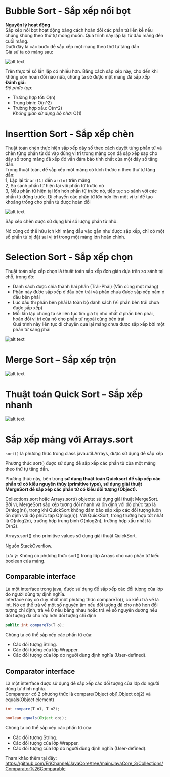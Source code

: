 # Bubble Sort - Sắp xếp nổi bọt
**Nguyên lý hoạt động**  
Sắp xếp nổi bọt hoạt động bằng cách hoán đổi các phần tử liền kề nếu chúng không theo thứ tự mong muốn. Quá trình này lặp lại từ đầu mảng đến cuối mảng.  
Dưới đây là các bước để sắp xếp một mảng theo thứ tự tăng dần  
Giả sử ta có mảng sau:  

![alt text](https://nguyenvanhieu.vn/wp-content/uploads/2018/07/thuat-toan-sap-xuat-bubble-sort.gif)

Trên thực tế số lần lặp có nhiều hơn. Bằng cách sắp xếp này, cho đến khi không còn hoán đổi nào nữa, chúng ta sẽ được một mảng đã sắp xếp  
**Đánh giá:**    
*Độ phức tạp:*    
- Trường hợp tốt: O(n)  
- Trung bình: O(n^2)  
- Trường hợp xấu: O(n^2)  
*Không gian sử dụng bộ nhớ:* O(1)  

# Inserttion Sort - Sắp xếp chèn 
Thuật toán chèn thực hiện sắp xếp dãy số theo cách duyệt từng phần tử và chèn từng phần tử đó vào đúng vị trí trong mảng con đã sắp xếp sap cho dãy số trong mảng đã xếp đó vẫn đảm bảo tính chất của một dãy số tăng dần.  
Trong thuật toán, để sắp xếp một mảng có kích thước n theo thứ tự tăng dần:  
1, Lặp lại từ `arr[1]` đến `arr[n]` trên mảng  
2, So sánh phần tử hiện tại với phần tử trước nó  
3, Nếu phần tử hiện tại lớn hơn phần tử trước nó, tiếp tục so sánh với các phần tử đứng trước. Di chuyển các phần tử lớn hơn lên một vị trí để tạo khoảng trống cho phần tử được hoán đổi 

![alt text](https://nguyenvanhieu.vn/wp-content/uploads/2018/07/minh-hoa-thuat-toan-insertion-sort.gif)

Sắp xếp chèn được sử dụng khi số lượng phần tử nhỏ.  

Nó cũng có thể hữu ích khi mảng đầu vào gần như được sắp xếp, chỉ có một số phần tử bị đặt sai vị trí trong một mảng lớn hoàn chỉnh.

# Selection Sort - Sắp xếp chọn
Thuật toán sắp xếp chọn là thuật toán sắp xếp đơn giản dựa trên so sánh tại chỗ, trong đó:  
- Danh sách được chia thành hai phần (Trái-Phải) (Vẫn cùng một mảng)
- Phần này được sắp xếp ở đầu bên trái và phần chưa được sắp xếp nằm ở đầu bên phải  
- Lúc đầu thì phần bên phải là toàn bộ danh sách (Vì phần bên trái chưa được sắp xếp)  
- Mỗi lần lặp chúng ta sẽ liên tục tìm giá trị nhỏ nhất ở phần bên phải, hoán đổi vị trí của nó cho phần tử ngoài cùng bên trái  
Quá trình này liên tục di chuyển qua lại mảng chưa được sắp xếp bởi một phần tử sang phải

![alt text](https://nguyenvanhieu.vn/wp-content/uploads/2018/07/thuat-toan-selection-sort.gif)


# Merge Sort – Sắp xếp trộn

![alt text](https://nguyenvanhieu.vn/wp-content/uploads/2018/07/thuat-toan-sap-xep-merge-sort-minh-hoa-code-su-dung-c.png)

# Thuật toán Quick Sort – Sắp xếp nhanh

![alt text](https://nguyenvanhieu.vn/wp-content/uploads/2018/07/thuat-toan-sap-xep-quick-sort-1.png)

# Sắp xếp mảng với Arrays.sort
`sort()` là phương thức trong class java.util.Arrays, được sử dụng để sắp xếp

Phương thức sort() được sử dụng để sắp xếp các phần tử của một mảng theo thứ tự tăng dần. 

Phương thức này, bên trong **sử dụng thuật toán Quicksort để sắp xếp các phần tử có kiểu nguyên thủy (primitive type), sử dụng giải thuật MergeSort để sắp xếp các phần tử có kiểu đối tượng (Object).**

Collections.sort hoặc Arrays.sort() objects: sử dụng giải thuật MergeSort. Bởi vì, MergeSort sắp xếp tương đối nhanh và ổn định với độ phức tạp là O(nlog(n)), trong khi QuickSort không đảm bảo sắp xếp các đối tượng luôn ổn định với độ phức tạp O(nlog(n)). Với QuickSort, trong trường hợp tốt nhất là O(nlog2n), trường hợp trung bình O(nlog2n), trường hợp xấu nhất là O(n2).

Arrays.sort() cho primitive values sử dụng giải thuật QuickSort.

Nguồn StackOverflow.

Lưu ý: Không có phương thức sort() trong lớp Arrays cho các phần tử kiểu boolean của mảng.

## Comparable interface
Là một interface trong java, được sử dụng để sắp xếp các đối tượng của lớp do người dùng tự định nghĩa.    
interface này có duy nhất một phương thức compareTo(), có kiểu trả về là int. Nó có thể trả về một số nguyên âm nếu đối tượng đã cho nhỏ hơn đối tượng chỉ định, trả về 0 nếu bằng nhau hoặc trả về số nguyên dương nếu đối tượng đã cho lớp hơn đối tượng chỉ định
```java
public int compareTo(T o);
```
Chúng ta có thể sắp xếp các phần tử của:  

- Các đối tượng String.  
- Các đối tượng của lớp Wrapper.  
- Các đối tượng của lớp do người dùng định nghĩa (User-defined).  


## Comparator interface
Là một interface được sử dụng để sắp xếp các đối tượng của lớp do người dùng tự định nghĩa.  
Comparator có 2 phương thức là compare(Object obj1,Object obj2) và equals(Object element)  
```java
int compare(T o1, T o2);
```
```java
boolean equals(Object obj);
```

Chúng ta có thể sắp xếp các phần tử của:  

-  Các đối tượng String.  
-  Các đối tượng của lớp Wrapper.  
-  Các đối tượng của lớp do người dùng định nghĩa (User-defined).  

Tham khảo thêm tại đây: https://github.com/EriChannel/JavaCore/tree/main/JavaCore_3/Collections/Comparator%26Comparable
